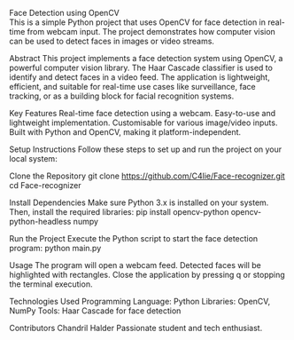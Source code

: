 Face Detection using OpenCV		
This is a simple Python project that uses OpenCV for face detection in real-time from webcam input. The project demonstrates how computer vision can be used to detect faces in images or video streams.

Abstract
This project implements a face detection system using OpenCV, a powerful computer vision library. The Haar Cascade classifier is used to identify and detect faces in a video feed. The application is lightweight, efficient, and suitable for real-time use cases like surveillance, face tracking, or as a building block for facial recognition systems.

Key Features
Real-time face detection using a webcam.
Easy-to-use and lightweight implementation.
Customisable for various image/video inputs.
Built with Python and OpenCV, making it platform-independent.

Setup Instructions
Follow these steps to set up and run the project on your local system:

Clone the Repository
git clone https://github.com/C4lie/Face-recognizer.git
cd Face-recognizer

Install Dependencies
Make sure Python 3.x is installed on your system. Then, install the required libraries:
pip install opencv-python opencv-python-headless numpy

Run the Project
Execute the Python script to start the face detection program:
python main.py

Usage
The program will open a webcam feed.
Detected faces will be highlighted with rectangles.
Close the application by pressing q or stopping the terminal execution.

Technologies Used
Programming Language: Python
Libraries: OpenCV, NumPy
Tools: Haar Cascade for face detection

Contributors
Chandril Halder
Passionate student and tech enthusiast.
